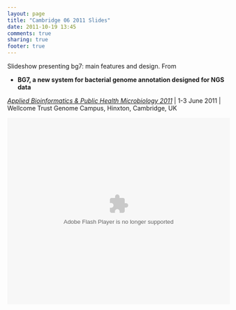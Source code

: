 ```yaml
---
layout: page
title: "Cambridge 06 2011 Slides"
date: 2011-10-19 13:45
comments: true
sharing: true
footer: true
---
```


Slideshow presenting bg7: main features and design. From

* **BG7, a new system for bacterial genome annotation designed for NGS data** 

[_Applied Bioinformatics & Public Health Microbiology 2011_](https://registration.hinxton.wellcome.ac.uk/display_info.asp?id=227) | 1-3 June 2011 | Wellcome Trust Genome Campus, Hinxton, Cambridge, UK


<object id="__sse8185486"> <param name="movie" value="http://static.slidesharecdn.com/swf/ssplayer2.swf?doc=manriqueappliedbioinformaticspublichealthcambridgejune2011-110602085409-phpapp02&rel=0&stripped_title=bg7-a-new-system-for-bacterial-genome-annotation-designed-for-ngs-data&userName=marina_manrique" /> <param name="allowFullScreen" value="true"/> <param name="allowScriptAccess" value="always"/> <embed name="__sse8185486" src="http://static.slidesharecdn.com/swf/ssplayer2.swf?doc=manriqueappliedbioinformaticspublichealthcambridgejune2011-110602085409-phpapp02&rel=0&stripped_title=bg7-a-new-system-for-bacterial-genome-annotation-designed-for-ngs-data&userName=marina_manrique" type="application/x-shockwave-flash" allowscriptaccess="always" allowfullscreen="true" width="510" height="426"></embed> </object> 


